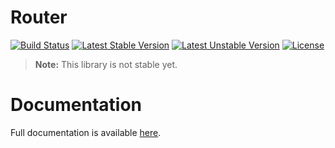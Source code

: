 <h1>Router</h1>

[![Build Status](https://travis-ci.com/aphiria/router.svg)](https://travis-ci.com/aphiria/router)
[![Latest Stable Version](https://poser.pugx.org/aphiria/router/v/stable.svg)](https://packagist.org/packages/aphiria/router)
[![Latest Unstable Version](https://poser.pugx.org/aphiria/router/v/unstable.svg)](https://packagist.org/packages/aphiria/router)
[![License](https://poser.pugx.org/aphiria/router/license.svg)](https://packagist.org/packages/aphiria/router)

> **Note:** This library is not stable yet.

<h1>Documentation</h1>

Full documentation is available <a href="https://www.aphiria.com/docs/master/routing.html" target="_blank">here</a>.
